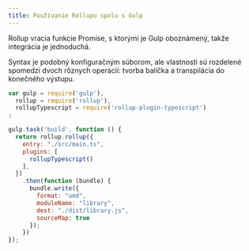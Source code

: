 ```yaml
---
title: Používanie Rollupu spolu s Gulp
---
```


Rollup vracia funkcie Promise, s ktorými je Gulp oboznámený, takže integrácia je jednoduchá.

Syntax je podobný konfiguračným súborom, ale vlastnosti sú rozdelené spomedzi dvoch rôznych operácií: tvorba balíčka a transpilácia do konečného výstupu.

```js
var gulp = require('gulp'),
  rollup = require('rollup'),
  rollupTypescript = require('rollup-plugin-typescript')
;

gulp.task('build', function () {
  return rollup.rollup({
    entry: "./src/main.ts",
    plugins: [
      rollupTypescript()
    ],
  })
    .then(function (bundle) {
      bundle.write({
        format: "umd",
        moduleName: "library",
        dest: "./dist/library.js",
        sourceMap: true
      });
    })
});
```
